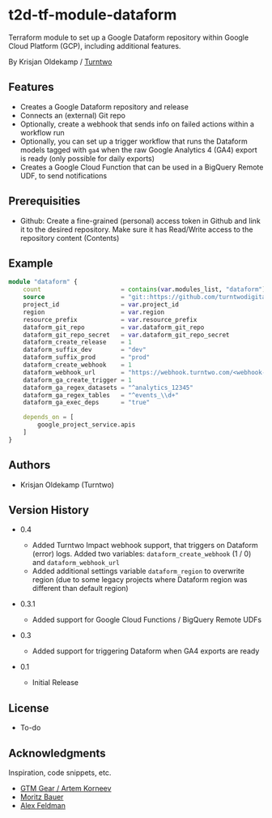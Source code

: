 # t2d-tf-module-dataform

Terraform module to set up a Google Dataform repository within Google Cloud Platform (GCP), including additional features. 

By Krisjan Oldekamp / [Turntwo](https://turntwo.com)

## Features

- Creates a Google Dataform repository and release
- Connects an (external) Git repo
- Optionally, create a webhook that sends info on failed actions within a workflow run
- Optionally, you can set up a trigger workflow that runs the Dataform models tagged with `ga4` when the raw Google Analytics 4 (GA4) export is ready (only possible for daily exports)
- Creates a Google Cloud Function that can be used in a BigQuery Remote UDF, to send notifications

## Prerequisities

- Github: Create a fine-grained (personal) access token in Github and link it to the desired repository. Make sure it has Read/Write access to the repository content (Contents)

## Example

```terraform
module "dataform" {
    count                      = contains(var.modules_list, "dataform") ? 1 : 0
    source                     = "git::https://github.com/turntwodigital/t2d-tf-module-dataform.git?ref=v0.4.0"
    project_id                 = var.project_id
    region                     = var.region
    resource_prefix            = var.resource_prefix
    dataform_git_repo          = var.dataform_git_repo
    dataform_git_repo_secret   = var.dataform_git_repo_secret
    dataform_create_release    = 1
    dataform_suffix_dev        = "dev"
    dataform_suffix_prod       = "prod"
    dataform_create_webhook    = 1
    dataform_webhook_url       = "https://webhook.turntwo.com/<webhook-id>?topic=failed_run"
    dataform_ga_create_trigger = 1
    dataform_ga_regex_datasets = "^analytics_12345"
    dataform_ga_regex_tables   = "^events_\\d+"
    dataform_ga_exec_deps      = "true"

    depends_on = [
        google_project_service.apis
    ]
}
```

## Authors

- Krisjan Oldekamp (Turntwo)

## Version History

* 0.4
    * Added Turntwo Impact webhook support, that triggers on Dataform (error) logs. Added two variables: `dataform_create_webhook` (1 / 0) and `dataform_webhook_url`
    * Added additional settings variable `dataform_region` to overwrite region (due to some legacy projects where Dataform region was different than default region)

* 0.3.1
    * Added support for Google Cloud Functions / BigQuery Remote UDFs
* 0.3
    * Added support for triggering Dataform when GA4 exports are ready
* 0.1
    * Initial Release

## License

- To-do

## Acknowledgments

Inspiration, code snippets, etc.

* [GTM Gear / Artem Korneev](https://gtm-gear.com/posts/ga4-terraform/)
* [Moritz Bauer](https://github.com/Liscor/terraform_dataform_ga4_pipeline)
* [Alex Feldman](https://medium.com/google-cloud/technical-and-business-data-alerts-using-dataform-6e0e7f504f0e)